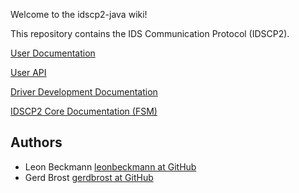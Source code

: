 Welcome to the idscp2-java wiki!

This repository contains the IDS Communication Protocol (IDSCP2).

[User Documentation](wiki/IDSCP2-User-Documentation)

[User API](wiki/IDSCP2-User-API)

[Driver Development Documentation](wiki/IDSCP2-Driver-Development)

[IDSCP2 Core Documentation (FSM)](wiki/IDSCP2-Core)

## Authors

- Leon Beckmann [leonbeckmann at GitHub](https://github.com/leonbeckmann)
- Gerd Brost [gerdbrost at GitHub]()


